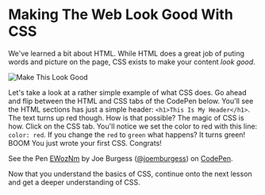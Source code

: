 # Making The Web Look Good With CSS

We've learned a bit about HTML. While HTML does a great job of puting words and picture on the page, CSS exists to make your content _look good_. 

![Make This Look Good](https://web-dev-readme-photos.s3.amazonaws.com/js/make-this-look-good.gif)

Let's take a look at a rather simple example of what CSS does. Go ahead and flip between the HTML and CSS tabs of the CodePen below. You'll see the HTML sections has just a simple header: `<h1>This Is My Header</h1>`. The text turns up red though. How is that possible? The magic of CSS is how. Click on the CSS tab. You'll notice we set the color to red with this line: `color: red`. If you change the `red` to `green` what happens? It turns green! BOOM You just wrote your first CSS. Congrats!

<p data-height="265" data-theme-id="0" data-slug-hash="EWozNm" data-default-tab="css,result" data-user="joemburgess" data-embed-version="2" data-pen-title="EWozNm" data-editable="true" class="codepen">See the Pen <a href="http://codepen.io/joemburgess/pen/EWozNm/">EWozNm</a> by Joe Burgess (<a href="http://codepen.io/joemburgess">@joemburgess</a>) on <a href="http://codepen.io">CodePen</a>.</p>
<script async src="https://production-assets.codepen.io/assets/embed/ei.js"></script>

Now that you understand the basics of CSS, continue onto the next lesson and get a deeper understanding of CSS.

